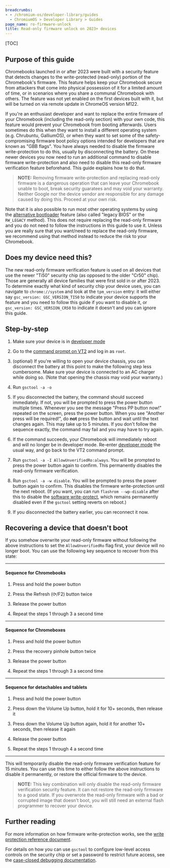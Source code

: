 ```yaml
---
breadcrumbs:
- - /chromium-os/developer-library/guides
  - ChromiumOS > Developer Library > Guides
page_name: ro-firmware-unlock
title: Read-only firmware unlock on 2023+ devices
---
```


<!--
Note: This document is intended as a guide for Chromebook customers that want
to unlock their personal device. Please keep it on-point for that goal and do
not add confusion by mentioning tools and processes that are only relevant for
development within Google and its partners (like Servo or node-locked images).
If there is a need for a guide that explains RO verification to internal users,
it should be a separate document.
-->

[TOC]

## Purpose of this guide

Chromebooks launched in or after 2023 were built with a security feature that
detects changes to the write-protected (read-only) portion of the Chromebook's
firmware. This feature helps keep your Chromebook secure from attackers that
come into physical possession of it for a limited amount of time, or in
scenarios where you share a communal Chromebook with others. The feature was
not yet enabled on the first devices built with it, but will be turned on via
remote update in ChromeOS version M122.

If you're an enthusiast developer and want to replace the entire firmware of
your Chromebook (including the read-only section) with your own code, this
feature would prevent your Chromebook from booting afterwards. Users sometimes
do this when they want to install a different operating system (e.g. Chrubuntu,
GalliumOS), or when they want to set some of the safety-compromising firmware
boot policy options intended for developers that are known as "GBB flags". You
have always needed to disable the firmware write-protection to do this, usually
by disconnecting the battery. On these newer devices you now need to run an
additional command to disable firmware write-protection and also need to
disable this read-only firmware verification feature beforehand. This guide
explains how to do that.

> **NOTE:** Removing firmware write-protection and replacing read-only firmware
> is a dangerous operation that can leave your Chromebook unable to boot, break
> security guaratees and may void your warranty. Neither Google nor the device
> vendor are responsible for any damage caused by doing this. Proceed at your
> own risk.

Note that it is also possible to run most other operating systems by using the
[alternative bootloader] feature (also called "legacy BIOS" or the `RW_LEGACY`
method). This does not require replacing the read-only firmware and you do not
need to follow the instructions in this guide to use it. Unless you are really
sure that you want/need to replace the read-only firmware, we recommend using
that method instead to reduce the risk to your Chromebook.

## Does my device need this?

The new read-only firmware verification feature is used on all devices that use
the newer "Ti50" security chip (as opposed to the older "Cr50" chip). Those are
generally all device families that were first sold in or after 2023. To
determine exactly what kind of security chip your device uses, you can navigate
to `chrome://system` and look at the `tpm_version` entry: it will either say
`gsc_version: GSC_VERSION_TI50` to indicate your device supports the feature and
you need to follow this guide if you want to disable it, or `gsc_version:
GSC_VERSION_CR50` to indicate it doesn't and you can ignore this guide.

## Step-by-step

1. Make sure your device is in [developer mode]

1. Go to the [command prompt on VT2] and log in as `root`.

1. (optional) If you're willing to open your device chassis, you can disconnect
the battery at this point to make the following step less cumbersome. Make sure
your device is connected to an AC charger while doing so. (Note that opening the
chassis may void your warranty.)

1. Run `gsctool -a -o`

1. If you disconnected the battery, the command should succeed immediately. If
not, you will be prompted to press the power button multiple times. Whenever you
see the message "Press PP button now!" repeated on the screen, press the power
button. When you see "Another press will be required!", do **not** press the
button and wait until the text changes again. This may take up to 5 minutes. If
you don't follow the sequence exactly, the command may fail and you may have to
try again.

1. If the command succeeds, your Chromebook will immediately reboot and will no
longer be in developer mode. Re-enter [developer mode] the usual way, and go
back to the VT2 command prompt.

1. Run `gsctool -a -I AllowUnverifiedRo:always`. You will be prompted to press
the power button again to confirm. This permanently disables the read-only
firmware verification.

1. Run `gsctool -a -w disable`. You will be prompted to press the power button
again to confirm. This disables the firmware write-protection until the next
reboot. (If you want, you can run `flashrom --wp-disable` after this to disable
the [software write-protect], which remains permanently disabled even if the
`gsctool` setting reverts on reboot.)

1. If you disconnected the battery earlier, you can reconnect it now.

## Recovering a device that doesn't boot

If you somehow overwrite your read-only firmware without following the above
instructions to set the `AllowUnverifiedRo` flag first, your device will no
longer boot. You can use the following key sequence to recover from this
state:

---

#### Sequence for Chromebooks

1. Press and hold the power button

2. Press the Refresh (&#x27F3;/F2) button twice

3. Release the power button

4. Repeat the steps 1 through 3 a second time

---

#### Sequence for Chromeboxes

1. Press and hold the power button

2. Press the recovery pinhole button twice

3. Release the power button

4. Repeat the steps 1 through 3 a second time

---

#### Sequence for detachables and tablets

1. Press and hold the power button

2. Press down the Volume Up button, hold it for 10+ seconds, then release it

3. Press down the Volume Up button again, hold it for another 10+ seconds, then
release it again

4. Release the power button

5. Repeat the steps 1 through 4 a second time

---

This will temporarily disable the read-only firmware verification feature for
15 minutes. You can use this time to either follow the above instructions to
disable it permanently, or restore the official firmware to the device.

> **NOTE:** This key combination will only disable the read-only firmware
> verification security feature. It can not restore the read-only firmware to a
> good state. If you overwrote the read-only firmware with a bad or corrupted
> image that doesn't boot, you will still need an external flash programmer to
> recover your device.

## Further reading

For more information on how firmware write-protection works, see the
[write protection reference document].

For details on how you can use `gsctool` to configure low-level access controls
on the security chip or set a password to restrict future access, see the
[case-closed debugging documentation].

<!-- Links -->

[alternative bootloader]: ../developer-mode#running-an-alternative-bootloader-legacy-bios
[case-closed debugging documentation]: https://chromium.googlesource.com/chromiumos/platform/ec/+/cr50_stab/docs/case_closed_debugging_gsc.md
[command prompt on VT2]: ../developer-mode#get-the-command-prompt-through-vt-2
[developer mode]: ../developer-mode#enable-developer-mode
[software write-protect]: ../../../reference/security/write-protection#software-write-protect
[write protection reference document]: ../../../reference/security/write-protection
